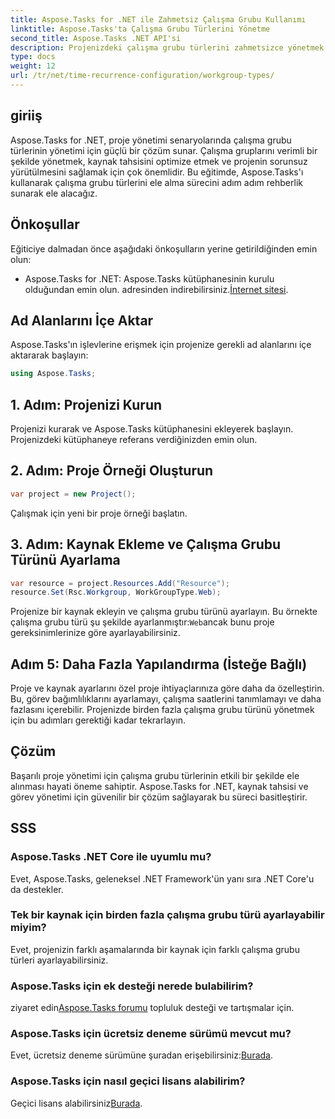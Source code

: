 ```yaml
---
title: Aspose.Tasks for .NET ile Zahmetsiz Çalışma Grubu Kullanımı
linktitle: Aspose.Tasks'ta Çalışma Grubu Türlerini Yönetme
second_title: Aspose.Tasks .NET API'si
description: Projenizdeki çalışma grubu türlerini zahmetsizce yönetmek için Aspose.Tasks for .NET'i keşfedin. Kaynak tahsisini optimize edin ve proje yönetimini geliştirin.
type: docs
weight: 12
url: /tr/net/time-recurrence-configuration/workgroup-types/
---
```

## giriiş
Aspose.Tasks for .NET, proje yönetimi senaryolarında çalışma grubu türlerinin yönetimi için güçlü bir çözüm sunar. Çalışma gruplarını verimli bir şekilde yönetmek, kaynak tahsisini optimize etmek ve projenin sorunsuz yürütülmesini sağlamak için çok önemlidir. Bu eğitimde, Aspose.Tasks'ı kullanarak çalışma grubu türlerini ele alma sürecini adım adım rehberlik sunarak ele alacağız.
## Önkoşullar
Eğiticiye dalmadan önce aşağıdaki önkoşulların yerine getirildiğinden emin olun:
-  Aspose.Tasks for .NET: Aspose.Tasks kütüphanesinin kurulu olduğundan emin olun. adresinden indirebilirsiniz.[İnternet sitesi](https://releases.aspose.com/tasks/net/).
## Ad Alanlarını İçe Aktar
Aspose.Tasks'ın işlevlerine erişmek için projenize gerekli ad alanlarını içe aktararak başlayın:
```csharp
using Aspose.Tasks;
```
## 1. Adım: Projenizi Kurun
Projenizi kurarak ve Aspose.Tasks kütüphanesini ekleyerek başlayın. Projenizdeki kütüphaneye referans verdiğinizden emin olun.
## 2. Adım: Proje Örneği Oluşturun
```csharp
var project = new Project();
```
Çalışmak için yeni bir proje örneği başlatın.
## 3. Adım: Kaynak Ekleme ve Çalışma Grubu Türünü Ayarlama
```csharp
var resource = project.Resources.Add("Resource");
resource.Set(Rsc.Workgroup, WorkGroupType.Web);
```
 Projenize bir kaynak ekleyin ve çalışma grubu türünü ayarlayın. Bu örnekte çalışma grubu türü şu şekilde ayarlanmıştır:`Web`ancak bunu proje gereksinimlerinize göre ayarlayabilirsiniz.
## Adım 5: Daha Fazla Yapılandırma (İsteğe Bağlı)
Proje ve kaynak ayarlarını özel proje ihtiyaçlarınıza göre daha da özelleştirin. Bu, görev bağımlılıklarını ayarlamayı, çalışma saatlerini tanımlamayı ve daha fazlasını içerebilir.
Projenizde birden fazla çalışma grubu türünü yönetmek için bu adımları gerektiği kadar tekrarlayın.
## Çözüm
Başarılı proje yönetimi için çalışma grubu türlerinin etkili bir şekilde ele alınması hayati öneme sahiptir. Aspose.Tasks for .NET, kaynak tahsisi ve görev yönetimi için güvenilir bir çözüm sağlayarak bu süreci basitleştirir.
## SSS
### Aspose.Tasks .NET Core ile uyumlu mu?
Evet, Aspose.Tasks, geleneksel .NET Framework'ün yanı sıra .NET Core'u da destekler.
### Tek bir kaynak için birden fazla çalışma grubu türü ayarlayabilir miyim?
Evet, projenizin farklı aşamalarında bir kaynak için farklı çalışma grubu türleri ayarlayabilirsiniz.
### Aspose.Tasks için ek desteği nerede bulabilirim?
 ziyaret edin[Aspose.Tasks forumu](https://forum.aspose.com/c/tasks/15) topluluk desteği ve tartışmalar için.
### Aspose.Tasks için ücretsiz deneme sürümü mevcut mu?
 Evet, ücretsiz deneme sürümüne şuradan erişebilirsiniz:[Burada](https://releases.aspose.com/).
### Aspose.Tasks için nasıl geçici lisans alabilirim?
 Geçici lisans alabilirsiniz[Burada](https://purchase.aspose.com/temporary-license/).